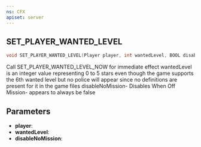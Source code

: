 ```yaml
---
ns: CFX
apiset: server
---
```

## SET_PLAYER_WANTED_LEVEL

```c
void SET_PLAYER_WANTED_LEVEL(Player player, int wantedLevel, BOOL disableNoMission);
```

Call SET_PLAYER_WANTED_LEVEL_NOW for immediate effect
wantedLevel is an integer value representing 0 to 5 stars even though the game supports the 6th wanted level but no police will appear since no definitions are present for it in the game files
disableNoMission-  Disables When Off Mission- appears to always be false

## Parameters
* **player**: 
* **wantedLevel**: 
* **disableNoMission**: 

